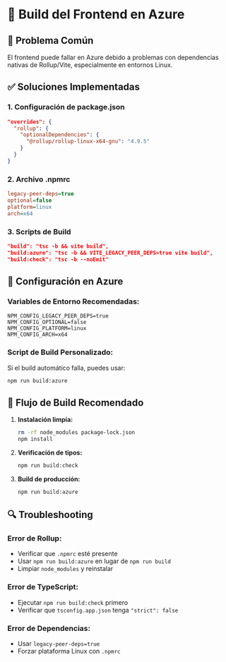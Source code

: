 # 🚀 Build del Frontend en Azure

## 🚨 Problema Común

El frontend puede fallar en Azure debido a problemas con dependencias nativas de Rollup/Vite, especialmente en entornos Linux.

## ✅ Soluciones Implementadas

### 1. **Configuración de package.json**
```json
"overrides": {
  "rollup": {
    "optionalDependencies": {
      "@rollup/rollup-linux-x64-gnu": "4.9.5"
    }
  }
}
```

### 2. **Archivo .npmrc**
```ini
legacy-peer-deps=true
optional=false
platform=linux
arch=x64
```

### 3. **Scripts de Build**
```json
"build": "tsc -b && vite build",
"build:azure": "tsc -b && VITE_LEGACY_PEER_DEPS=true vite build",
"build:check": "tsc -b --noEmit"
```

## 🔧 **Configuración en Azure**

### Variables de Entorno Recomendadas:
```env
NPM_CONFIG_LEGACY_PEER_DEPS=true
NPM_CONFIG_OPTIONAL=false
NPM_CONFIG_PLATFORM=linux
NPM_CONFIG_ARCH=x64
```

### Script de Build Personalizado:
Si el build automático falla, puedes usar:
```bash
npm run build:azure
```

## 🚀 **Flujo de Build Recomendado**

1. **Instalación limpia:**
   ```bash
   rm -rf node_modules package-lock.json
   npm install
   ```

2. **Verificación de tipos:**
   ```bash
   npm run build:check
   ```

3. **Build de producción:**
   ```bash
   npm run build:azure
   ```

## 🔍 **Troubleshooting**

### Error de Rollup:
- Verificar que `.npmrc` esté presente
- Usar `npm run build:azure` en lugar de `npm run build`
- Limpiar `node_modules` y reinstalar

### Error de TypeScript:
- Ejecutar `npm run build:check` primero
- Verificar que `tsconfig.app.json` tenga `"strict": false`

### Error de Dependencias:
- Usar `legacy-peer-deps=true`
- Forzar plataforma Linux con `.npmrc`
